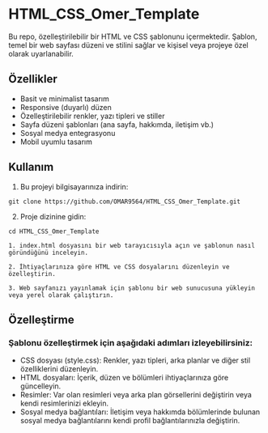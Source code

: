 # HTML_CSS_Omer_Template

Bu repo, özelleştirilebilir bir HTML ve CSS şablonunu içermektedir. Şablon, temel bir web sayfası düzeni ve stilini sağlar ve kişisel veya projeye özel olarak uyarlanabilir.

## Özellikler

- Basit ve minimalist tasarım
- Responsive (duyarlı) düzen
- Özelleştirilebilir renkler, yazı tipleri ve stiller
- Sayfa düzeni şablonları (ana sayfa, hakkımda, iletişim vb.)
- Sosyal medya entegrasyonu
- Mobil uyumlu tasarım

## Kullanım

1. Bu projeyi bilgisayarınıza indirin:

```
git clone https://github.com/OMAR9564/HTML_CSS_Omer_Template.git
```

2. Proje dizinine gidin:

```
cd HTML_CSS_Omer_Template
```
    1. index.html dosyasını bir web tarayıcısıyla açın ve şablonun nasıl göründüğünü inceleyin.

    2. İhtiyaçlarınıza göre HTML ve CSS dosyalarını düzenleyin ve özelleştirin.

    3. Web sayfanızı yayınlamak için şablonu bir web sunucusuna yükleyin veya yerel olarak çalıştırın.

## Özelleştirme

### Şablonu özelleştirmek için aşağıdaki adımları izleyebilirsiniz:
- CSS dosyası (style.css): Renkler, yazı tipleri, arka planlar ve diğer stil özelliklerini düzenleyin.
- HTML dosyaları: İçerik, düzen ve bölümleri ihtiyaçlarınıza göre güncelleyin.
- Resimler: Var olan resimleri veya arka plan görsellerini değiştirin veya kendi resimlerinizi ekleyin.
- Sosyal medya bağlantıları: İletişim veya hakkımda bölümlerinde bulunan sosyal medya bağlantılarını kendi profil bağlantılarınızla değiştirin.



